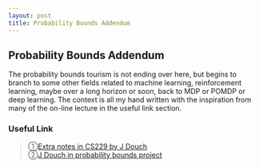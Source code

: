 ```yaml
---
layout: post
title: Probability Bounds Addendum
---
```


## Probability Bounds Addendum
<p class="message">
The probability bounds tourism is not ending over here, but begins to branch to some other fields related to machine learning, reinforcement learning, maybe over a long horizon or soon, back to MDP or POMDP or deep learning.  
The context is all my hand written with the inspiration from many of the on-line lecture in the useful link section.
</p>

### Useful Link
>&#10112;[Extra notes in CS229 by J Douch](http://cs229.stanford.edu/extra-notes/hoeffding.pdf)  
>&#10113;[J Douch in probability bounds project](https://stanford.edu/~jduchi/projects/probability_bounds.pdf)  